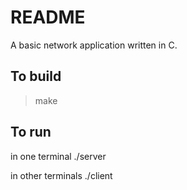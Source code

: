 
# README

A basic network application written in C.

## To build

> make

## To run

in one terminal 
  ./server

in other terminals
  ./client


